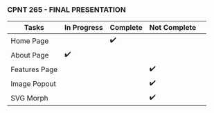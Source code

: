###  CPNT 265 - FINAL PRESENTATION  




| Tasks  | In Progress  | Complete |  Not Complete |   |
|---|---|---|---|---|
| Home Page  |   |  ✔️ |   |   |
|  About Page | ✔️  |   |   |   |
| Features Page  |   |   |  ✔️ |   |
| Image Popout  |   |   |  ✔️ |   |
| SVG Morph  |   |   |  ✔️ |   | 

